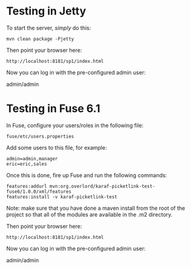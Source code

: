 Testing in Jetty
================

To start the server, *simply* do this:

    mvn clean package -Pjetty

Then point your browser here:

    http://localhost:8181/sp1/index.html

Now you can log in with the pre-configured admin user:

admin/admin


Testing in Fuse 6.1
===================

In Fuse, configure your users/roles in the following file:

    fuse/etc/users.properties

Add some users to this file, for example:

    admin=admin,manager
    eric=eric,sales

Once this is done, fire up Fuse and run the following commands:

    features:addurl mvn:org.overlord/karaf-picketlink-test-fuse6/1.0.0/xml/features
    features:install -v karaf-picketlink-test

Note: make sure that you have done a maven install from the root of the project so that
all of the modules are available in the .m2 directory.

Then point your browser here:

    http://localhost:8181/sp1/index.html

Now you can log in with the pre-configured admin user:

admin/admin
